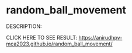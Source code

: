 # random_ball_movement
DESCRIPTION:

CLICK HERE TO SEE RESULT: https://anirudhpv-mca2023.github.io/random_ball_movement/
